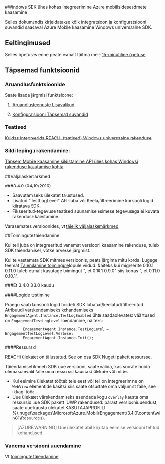 <properties
    pageTitle="Windows SDK ühes kohas integreerimine"
    description="Windows universaalne integratsioon SDK Azure mobiilsideseadmete kaasamine"                                     
    services="mobile-engagement"
    documentationCenter="mobile"
    authors="piyushjo"
    manager="dwrede"
    editor="" />

<tags
    ms.service="mobile-engagement"
    ms.workload="mobile"
    ms.tgt_pltfrm="mobile-windows-store"
    ms.devlang="dotnet"
    ms.topic="article"
    ms.date="08/12/2016"
    ms.author="piyushjo;ricksal" />

#<a name="windows-universal-sdk-integration-for-azure-mobile-engagement"></a>Windows SDK ühes kohas integreerimine Azure mobiilsideseadmete kaasamine

Selles dokumendis kirjeldatakse kõik integratsioon ja konfiguratsiooni suvandid saadaval Azure Mobile kaasamine Windows universaalne SDK.

## <a name="prerequisites"></a>Eeltingimused

Selles õpetuses enne peate esmalt täitma meie [15-minutiline õpetuse](mobile-engagement-windows-store-dotnet-get-started.md).

## <a name="advanced-features"></a>Täpsemad funktsioonid

### <a name="reporting-features"></a>Aruandlusfunktsioonide
Saate lisada järgmisi funktsioone:

1. [Aruandlusteenuste Lisavalikud](mobile-engagement-windows-store-advanced-reporting.md)

2. [Konfiguratsiooni Täpsemad suvandid](mobile-engagement-windows-store-advanced-configuration.md)

### <a name="notifications"></a>Teatised

[Kuidas integreerida REACHi (teatised) Windows universaalne rakenduse](mobile-engagement-windows-store-integrate-engagement-reach.md)

### <a name="tag-plan-implementation"></a>Sildi lepingu rakendamine:

[Täpsem Mobile kaasamine sildistamine API ühes kohas Windowsi rakenduse kasutamise kohta](mobile-engagement-windows-store-use-engagement-api.md)

##<a name="release-notes"></a>Väljalaskemärkmed

###<a name="340-04192016"></a>3.4.0 (04/19/2016)

-   Saavutamiseks ülekatet täiustused.
-   Lisatud "TestLogLevel" API-luba või Keela/filtreerimine konsooli logid kiiratava SDK.
-   Fikseeritud-tegevuse teatised suunamise esimese tegevusega ei kuvata rakenduse käivitamine.

Varasemates versioonides, vt [täielik väljalaskemärkmed](mobile-engagement-windows-store-release-notes.md)

##<a name="upgrade-procedures"></a>Toimingute täiendamine

Kui teil juba on integreeritud vanemat versiooni kaasamine rakenduse, tuleb SDK täiendamisel, võtke arvesse järgmist.

Kui te vastamata SDK mitmes versioonis, peate järgima mitu korda. Lugege teemat [Täiendamine toimingute](mobile-engagement-windows-store-upgrade-procedure.md)lõpule viidud. Näiteks kui migreerite 0.10.1 0.11.0 tuleb esmalt kasutage toimingut ", et 0.10.1 0.9.0" siis korras ", et 0.11.0 0.10.1".

###<a name="from-330-to-340"></a>Et 3.4.0 3.3.0 kaudu

####<a name="test-logs"></a>Logide testimine

Praegu saab konsooli logid toodeti SDK lubatud/keelatud/filtreeritud. Atribuudi värskendamiseks kohandamiseks `EngagementAgent.Instance.TestLogEnabled` ühte saadaolevatest väärtused on `EngagementTestLogLevel` loendamine, näiteks:

            EngagementAgent.Instance.TestLogLevel = EngagementTestLogLevel.Verbose;
            EngagementAgent.Instance.Init();

####<a name="resources"></a>Ressursid

REACHi ülekatet on täiustatud. See on osa SDK Nugeti pakett ressursse.

Täiendamisel ilmneb SDK uue versiooni, saate valida, kas soovite hoida olemasolevaid faile oma ressurssi kaustast ülekate või mitte.

* Kui eelmine ülekatet töötab teie eest või teil on integreerimine on `WebView` elementide käsitsi, siis saate otsustate oma väljumist faile, see ikkagi tööd.
* Uue ülekatet värskendamiseks asendada kogu `overlay` kausta oma ressursid uue SDK pakett (UWP rakendused: pärast versiooniuuendust, saate uue kausta ülekatet KASUTAJAPROFIILI %\\.nuget\packages\MicrosoftAzure.MobileEngagement\3.4.0\content\win81\Resources).

> [AZURE.WARNING] Uue ülekatet abil kirjutab eelmise versiooni tehtud kohandused.

### <a name="upgrade-from-older-versions"></a>Vanema versiooni uuendamine

Vt [toimingute täiendamine](mobile-engagement-windows-store-upgrade-procedure.md)
